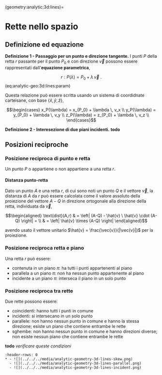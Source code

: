 (geometry:analytic:3d:lines)=
# Rette nello spazio

## Definizione ed equazione
**Definizione 1 - Passaggio per un punto e direzione tangente.** I punti $P$ della retta $r$ passante per il punto $P_0$ e con direzione $\vec{v}$ possono essere rappresentati dall'**equazione parametrica**,

$$r: P(\lambda) = P_0 + \lambda \, \vec{v} \ .$$ (eq:analytic-geo:3d:lines:param)

Questa relazione può essere scritta usando un sistema di coordidnate carteisane, con base $\{ \hat{x}, \hat{y}, \hat{z} \}$,

$$\begin{cases}
x_P(\lambda) = x_{P_0} + \lambda \, v_x \\
y_P(\lambda) = y_{P_0} + \lambda \, v_y \\
z_P(\lambda) = z_{P_0} + \lambda \, v_z \\
\end{cases}$$

**Definizione 2 - Interesezione di due piani incidenti.** **todo**

## Posizioni reciproche
### Posizione reciproca di punto e retta
Un punto $P$ o appartiene o non appartiene a una retta $r$.

#### Distanza punto-retta
Dato un punto $A$ e una retta $r$, di cui sono noti un punto $Q$ e il vettore $\vec{v}$, la distanza di $A$ da $r$ può essere calcolata come il valore assoluto della proiezione del vettore $A-Q$ in direzione ortogonale alla direzione della retta, individuata da $\vec{v}$,

$$\begin{aligned}
\text{dist}(A,r) & = \left| (A-Q) - \hat{v} \ \hat{v} \cdot (A-Q) \right| = \\ 
                 & = \left| \hat{v} \times (A-Q) \right| 
\end{aligned}$$

avendo usato il vettore unitario $\hat{v} = \frac{\vec{v}}{|\vec{v}|}$ per la proiezione.

### Posizione reciproca retta e piano
Una retta $r$ può essere:
- contenuta in un piano $\pi$: ha tutti i punti appartenenti al piano
- parallela a un piano $\pi$: non ha nessun punto appartenente al piano
- incidente a un piano $\pi$: interseca il piano in un solo punto

### Posizione reciproca tra rette
Due rette possono essere:
- coincidenti: hanno tutti i punti in comune
- incidenti: si intersecano in un solo punto
- parallele: non hanno nessun punto in comune e hanno la stessa direzione; esiste un piano che contiene entrambe le rette
- sghembe: non hanno nessun punto in comune e hanno direzioni diverse; non esiste nessun piano che contiene entrambe le rette

**todo** *verificare queste condizioni*

```{list-table}
:header-rows: 0
* - ![](../../../media/analytic-geometry-3d-lines-skew.png)
  - ![](../../../media/analytic-geometry-3d-lines-parallel.png)
  - ![](../../../media/analytic-geometry-3d-lines-incident.png)
```

